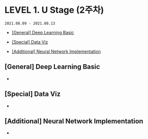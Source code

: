 # LEVEL 1. U Stage (2주차)

`2021.08.09 - 2021.08.13`

- [[General] Deep Learning Basic](https://github.com/jinhan814/boostcamp-ai-tech-2nd/blob/main/level-1-u-stage/week1.md#%EA%B8%B0%EC%B4%88-%EB%B3%B5%EC%8A%B5-python-basics-for-ai)

- [[Special] Data Viz](https://github.com/jinhan814/boostcamp-ai-tech-2nd/blob/main/level-1-u-stage/week1.md#%EA%B8%B0%EC%B4%88-%EB%B3%B5%EC%8A%B5-ai-math)

- [[Additional] Neural Network Implementation](https://github.com/jinhan814/boostcamp-ai-tech-2nd/blob/main/level-1-u-stage/week1.md#%EA%B8%B0%EC%B4%88-%EB%B3%B5%EC%8A%B5-python-basics-for-ai)

## [General] Deep Learning Basic

- 

## [Special] Data Viz

- 

## [Additional] Neural Network Implementation

-